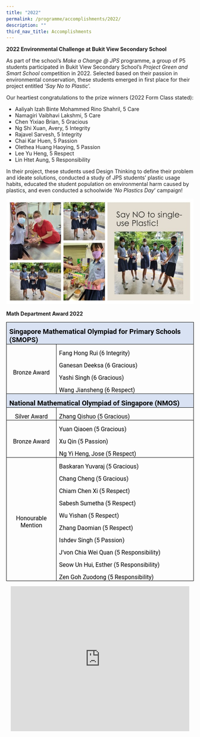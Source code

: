 ```yaml
---
title: "2022"
permalink: /programme/accomplishments/2022/
description: ""
third_nav_title: Accomplishments
---
```

**2022 Environmental Challenge at Bukit View Secondary School**

As part of the school’s _Make a Change @ JPS_ programme, a group of P5 students participated in Bukit View Secondary School’s _Project Green and Smart School_ competition in 2022. Selected based on their passion in environmental conservation, these students emerged in first place for their project entitled ‘_Say No to Plastic_’.

Our heartiest congratulations to the prize winners (2022 Form Class stated):

* Aaliyah Izah Binte Mohammed Rino Shahril, 5 Care
* Namagiri Vaibhavi Lakshmi, 5 Care
* Chen Yixiao Brian, 5 Gracious
* Ng Shi Xuan, Avery, 5 Integrity
* Rajavel Sarvesh, 5 Integrity
* Chai Kar Huen, 5 Passion
* Olethea Huang Haoying, 5 Passion
* Lee Yu Heng, 5 Respect
* Lin Htet Aung, 5 Responsibility

In their project, these students used Design Thinking to define their problem and ideate solutions, conducted a study of JPS students’ plastic usage habits, educated the student population on environmental harm caused by plastics, and even conducted a schoolwide ‘_No Plastics Day_’ campaign!

![](/images/MakeAChange04.jpg)

 **Math Department Award 2022**
    
<table style="border-collapse:collapse;border:none;mso-border-alt:solid windowtext .5pt;
 mso-yfti-tbllook:1184;mso-padding-alt:0in 5.4pt 0in 5.4pt" cellpadding="0" cellspacing="0" border="1" class="MsoTableGrid"><tbody><tr style="mso-yfti-irow:0;mso-yfti-firstrow:yes;height:25.15pt"><td style="width:467.5pt;border:solid windowtext 1.0pt;
  mso-border-alt:solid windowtext .5pt;background:#D9E2F3;mso-background-themecolor:
  accent1;mso-background-themetint:51;padding:0in 5.4pt 0in 5.4pt;height:25.15pt" colspan="2" width="623"><p style="margin-bottom:0in;line-height:normal" class="MsoNormal"><b><span style="font-size:14.0pt;font-family:Roboto;mso-fareast-font-family:
  &quot;Times New Roman&quot;;mso-bidi-font-family:Arial;color:black;mso-ansi-language:
  EN-SG;mso-bidi-language:TA" lang="EN-SG">Singapore Mathematical Olympiad for Primary Schools (SMOPS)</span></b><b><span style="font-size:12.0pt;
  font-family:Roboto;mso-fareast-font-family:&quot;Times New Roman&quot;;mso-bidi-font-family:
  Arial;color:black;mso-ansi-language:EN-SG;mso-bidi-language:TA" lang="EN-SG"></span></b></p></td></tr><tr style="mso-yfti-irow:1;height:66.55pt"><td style="width:103.25pt;border:solid windowtext 1.0pt;border-top:
  none;mso-border-top-alt:solid windowtext .5pt;mso-border-alt:solid windowtext .5pt;
  padding:0in 5.4pt 0in 5.4pt;height:66.55pt" width="138"><p style="margin-bottom:0in;text-align:center;
  line-height:normal" align="center" class="MsoNormal"><span style="font-size:12.0pt;font-family:
  Roboto;mso-fareast-font-family:&quot;Times New Roman&quot;;mso-bidi-font-family:Arial;
  color:black;mso-ansi-language:EN-SG;mso-bidi-language:TA" lang="EN-SG">Bronze Award</span><b><span style="font-size:16.0pt;font-family:Roboto;mso-fareast-font-family:
  &quot;Times New Roman&quot;;mso-bidi-font-family:Arial;color:black;mso-ansi-language:
  EN-SG;mso-bidi-language:TA" lang="EN-SG"></span></b></p></td><td style="width:364.25pt;border-top:none;border-left:none;
  border-bottom:solid windowtext 1.0pt;border-right:solid windowtext 1.0pt;
  mso-border-top-alt:solid windowtext .5pt;mso-border-left-alt:solid windowtext .5pt;
  mso-border-alt:solid windowtext .5pt;padding:0in 5.4pt 0in 5.4pt;height:66.55pt" width="486"><p style="margin-bottom:0in;line-height:normal" class="MsoNormal"><span style="font-size:12.0pt;font-family:Roboto;mso-fareast-font-family:
  &quot;Times New Roman&quot;;mso-bidi-font-family:Arial;color:black;mso-ansi-language:
  EN-SG;mso-bidi-language:TA" lang="EN-SG">Fang Hong Rui (6 Integrity)</span></p><p style="margin-bottom:0in;line-height:normal" class="MsoNormal"><span style="font-size:12.0pt;font-family:Roboto;mso-fareast-font-family:
  &quot;Times New Roman&quot;;mso-bidi-font-family:Arial;color:black;mso-ansi-language:
  EN-SG;mso-bidi-language:TA" lang="EN-SG">Ganesan Deeksa (6 Gracious)</span></p><p style="margin-bottom:0in;line-height:normal" class="MsoNormal"><span style="font-size:12.0pt;font-family:Roboto;mso-fareast-font-family:
  &quot;Times New Roman&quot;;mso-bidi-font-family:Arial;color:black;mso-ansi-language:
  EN-SG;mso-bidi-language:TA" lang="EN-SG">Yashi Singh (6 Gracious)</span></p><p style="margin-bottom:0in;line-height:normal" class="MsoNormal"><span style="font-size:12.0pt;font-family:Roboto;mso-fareast-font-family:
  &quot;Times New Roman&quot;;mso-bidi-font-family:Arial;color:black;mso-ansi-language:
  EN-SG;mso-bidi-language:TA" lang="EN-SG">Wang Jiansheng (6 Respect)</span></p></td></tr><tr style="mso-yfti-irow:2;height:.35in"><td style="width:467.5pt;border:solid windowtext 1.0pt;
  border-top:none;mso-border-top-alt:solid windowtext .5pt;mso-border-alt:solid windowtext .5pt;
  background:#D9E2F3;mso-background-themecolor:accent1;mso-background-themetint:
  51;padding:0in 5.4pt 0in 5.4pt;height:.35in" colspan="2" width="623"><p style="margin-bottom:0in;line-height:normal" class="MsoNormal"><b><span style="font-size:14.0pt;font-family:Roboto;mso-fareast-font-family:
  &quot;Times New Roman&quot;;mso-bidi-font-family:Arial;color:black;mso-ansi-language:
  EN-SG;mso-bidi-language:TA" lang="EN-SG">National Mathematical Olympiad of Singapore (NMOS)</span></b></p></td></tr><tr style="mso-yfti-irow:3;height:23.8pt"><td style="width:103.25pt;border:solid windowtext 1.0pt;border-top:
  none;mso-border-top-alt:solid windowtext .5pt;mso-border-alt:solid windowtext .5pt;
  padding:0in 5.4pt 0in 5.4pt;height:23.8pt" width="138"><p style="margin-bottom:0in;text-align:center;
  line-height:normal" align="center" class="MsoNormal"><span style="font-size:12.0pt;font-family:
  Roboto;mso-fareast-font-family:&quot;Times New Roman&quot;;mso-bidi-font-family:Arial;
  color:black;mso-ansi-language:EN-SG;mso-bidi-language:TA" lang="EN-SG">Silver Award</span></p></td><td style="width:364.25pt;border-top:none;border-left:none;
  border-bottom:solid windowtext 1.0pt;border-right:solid windowtext 1.0pt;
  mso-border-top-alt:solid windowtext .5pt;mso-border-left-alt:solid windowtext .5pt;
  mso-border-alt:solid windowtext .5pt;padding:0in 5.4pt 0in 5.4pt;height:23.8pt" width="486"><p style="margin-bottom:0in;line-height:normal" class="MsoNormal"><span style="font-size:12.0pt;font-family:Roboto;mso-fareast-font-family:
  &quot;Times New Roman&quot;;mso-bidi-font-family:Arial;color:black;mso-ansi-language:
  EN-SG;mso-bidi-language:TA" lang="EN-SG">Zhang Qishuo (5 Gracious)</span></p></td></tr><tr style="mso-yfti-irow:4;height:48.55pt"><td style="width:103.25pt;border:solid windowtext 1.0pt;border-top:
  none;mso-border-top-alt:solid windowtext .5pt;mso-border-alt:solid windowtext .5pt;
  padding:0in 5.4pt 0in 5.4pt;height:48.55pt" width="138"><p style="margin-bottom:0in;text-align:center;
  line-height:normal" align="center" class="MsoNormal"><span style="font-size:12.0pt;font-family:
  Roboto;mso-fareast-font-family:&quot;Times New Roman&quot;;mso-bidi-font-family:Arial;
  color:black;mso-ansi-language:EN-SG;mso-bidi-language:TA" lang="EN-SG">Bronze Award</span></p></td><td style="width:364.25pt;border-top:none;border-left:none;
  border-bottom:solid windowtext 1.0pt;border-right:solid windowtext 1.0pt;
  mso-border-top-alt:solid windowtext .5pt;mso-border-left-alt:solid windowtext .5pt;
  mso-border-alt:solid windowtext .5pt;padding:0in 5.4pt 0in 5.4pt;height:48.55pt" width="486"><p style="margin-bottom:0in;line-height:normal" class="MsoNormal"><span style="font-size:12.0pt;font-family:Roboto;mso-fareast-font-family:
  &quot;Times New Roman&quot;;mso-bidi-font-family:Arial;color:black;mso-ansi-language:
  EN-SG;mso-bidi-language:TA" lang="EN-SG">Yuan Qiaoen (5 Gracious)</span></p><p style="margin-bottom:0in;line-height:normal" class="MsoNormal"><span style="font-size:12.0pt;font-family:Roboto;mso-fareast-font-family:
  &quot;Times New Roman&quot;;mso-bidi-font-family:Arial;color:black;mso-ansi-language:
  EN-SG;mso-bidi-language:TA" lang="EN-SG">Xu Qin (5 Passion)</span></p><p style="margin-bottom:0in;line-height:normal" class="MsoNormal"><span style="font-size:12.0pt;font-family:Roboto;mso-fareast-font-family:
  &quot;Times New Roman&quot;;mso-bidi-font-family:Arial;color:black;mso-ansi-language:
  EN-SG;mso-bidi-language:TA" lang="EN-SG">Ng Yi Heng, Jose (5 Respect)</span></p></td></tr><tr style="mso-yfti-irow:5;mso-yfti-lastrow:yes;height:152.5pt"><td style="width:103.25pt;border:solid windowtext 1.0pt;border-top:
  none;mso-border-top-alt:solid windowtext .5pt;mso-border-alt:solid windowtext .5pt;
  padding:0in 5.4pt 0in 5.4pt;height:152.5pt" width="138"><p style="margin-bottom:0in;text-align:center;
  line-height:normal" align="center" class="MsoNormal"><span style="font-size:12.0pt;font-family:
  Roboto;mso-fareast-font-family:&quot;Times New Roman&quot;;mso-bidi-font-family:Arial;
  color:black;mso-ansi-language:EN-SG;mso-bidi-language:TA" lang="EN-SG">Honourable Mention</span></p></td><td style="width:364.25pt;border-top:none;border-left:none;
  border-bottom:solid windowtext 1.0pt;border-right:solid windowtext 1.0pt;
  mso-border-top-alt:solid windowtext .5pt;mso-border-left-alt:solid windowtext .5pt;
  mso-border-alt:solid windowtext .5pt;padding:0in 5.4pt 0in 5.4pt;height:152.5pt" width="486"><p style="margin-bottom:0in;line-height:normal" class="MsoNormal"><span style="font-size:12.0pt;font-family:Roboto;mso-fareast-font-family:
  &quot;Times New Roman&quot;;mso-bidi-font-family:Arial;color:black;mso-ansi-language:
  EN-SG;mso-bidi-language:TA" lang="EN-SG">Baskaran Yuvaraj (5 Gracious)</span></p><p style="margin-bottom:0in;line-height:normal" class="MsoNormal"><span style="font-size:12.0pt;font-family:Roboto;mso-fareast-font-family:
  &quot;Times New Roman&quot;;mso-bidi-font-family:Arial;color:black;mso-ansi-language:
  EN-SG;mso-bidi-language:TA" lang="EN-SG">Chang Cheng (5 Gracious)</span></p><p style="margin-bottom:0in;line-height:normal" class="MsoNormal"><span style="font-size:12.0pt;font-family:Roboto;mso-fareast-font-family:
  &quot;Times New Roman&quot;;mso-bidi-font-family:Arial;color:black;mso-ansi-language:
  EN-SG;mso-bidi-language:TA" lang="EN-SG">Chiam Chen Xi (5 Respect)</span></p><p style="margin-bottom:0in;line-height:normal" class="MsoNormal"><span style="font-size:12.0pt;font-family:Roboto;mso-fareast-font-family:
  &quot;Times New Roman&quot;;mso-bidi-font-family:Arial;color:black;mso-ansi-language:
  EN-SG;mso-bidi-language:TA" lang="EN-SG">Sabesh Sumetha (5 Respect)</span></p><p style="margin-bottom:0in;line-height:normal" class="MsoNormal"><span style="font-size:12.0pt;font-family:Roboto;mso-fareast-font-family:
  &quot;Times New Roman&quot;;mso-bidi-font-family:Arial;color:black;mso-ansi-language:
  EN-SG;mso-bidi-language:TA" lang="EN-SG">Wu Yishan (5 Respect)</span></p><p style="margin-bottom:0in;line-height:normal" class="MsoNormal"><span style="font-size:12.0pt;font-family:Roboto;mso-fareast-font-family:
  &quot;Times New Roman&quot;;mso-bidi-font-family:Arial;color:black;mso-ansi-language:
  EN-SG;mso-bidi-language:TA" lang="EN-SG">Zhang Daomian (5 Respect)</span></p><p style="margin-bottom:0in;line-height:normal" class="MsoNormal"><span style="font-size:12.0pt;font-family:Roboto;mso-fareast-font-family:
  &quot;Times New Roman&quot;;mso-bidi-font-family:Arial;color:black;mso-ansi-language:
  EN-SG;mso-bidi-language:TA" lang="EN-SG">Ishdev Singh (5 Passion)</span></p><p style="margin-bottom:0in;line-height:normal" class="MsoNormal"><span style="font-size:12.0pt;font-family:Roboto;mso-fareast-font-family:
  &quot;Times New Roman&quot;;mso-bidi-font-family:Arial;color:black;mso-ansi-language:
  EN-SG;mso-bidi-language:TA" lang="EN-SG">J’von Chia Wei Quan (5 Responsibility)</span></p><p style="margin-bottom:0in;line-height:normal" class="MsoNormal"><span style="font-size:12.0pt;font-family:Roboto;mso-fareast-font-family:
  &quot;Times New Roman&quot;;mso-bidi-font-family:Arial;color:black;mso-ansi-language:
  EN-SG;mso-bidi-language:TA" lang="EN-SG">Seow Un Hui, Esther (5 Responsibility)</span></p><p style="margin-bottom:0in;line-height:normal" class="MsoNormal"><span style="font-size:12.0pt;font-family:Roboto;mso-fareast-font-family:
  &quot;Times New Roman&quot;;mso-bidi-font-family:Arial;color:black;mso-ansi-language:
  EN-SG;mso-bidi-language:TA" lang="EN-SG">Zen Goh Zuodong (5 Responsibility)</span>
</p></td></tr></tbody></table>

<center><iframe allowfullscreen="true" height="389" width="480" frameborder="0" src="https://docs.google.com/presentation/d/e/2PACX-1vSdjngR-ZDabaMoIhKMYW22J_VNx0Aul7fYNgFkUjBuZODktXzzpH3vgmuabet8tMhFysUzADuHYwk6/embed?start=false&amp;loop=true&amp;delayms=3000"></iframe></center>